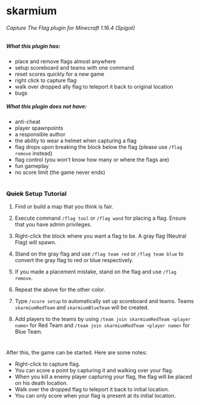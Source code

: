 # skarmium
###### Capture The Flag plugin for Minecraft 1.16.4 (Spigot)
##### What this plugin has:
* place and remove flags almost anywhere
* setup scoreboard and teams with one command
* reset scores quickly for a new game
* right click to capture flag
* walk over dropped ally flag to teleport it back to original location
* bugs

##### What this plugin does not have:
* anti-cheat
* player spawnpoints
* a responsible author
* the ability to wear a helmet when capturing a flag
* flag drops upon breaking the block below the flag (please use `/flag remove` instead)
* flag control (you won't know how many or where the flags are)
* fun gameplay
* no score limit (the game never ends)

#

### ~~Quick~~ Setup Tutorial
1. Find or build a map that you think is fair.

2. Execute command `/flag tool` or `/flag wand` for placing a flag. Ensure that you have admin privileges.
3. Right-click the block where you want a flag to be. A gray flag (Neutral Flag) will spawn.
4. Stand on the gray flag and use `/flag team red` or `/flag team blue` to convert the gray flag to red or blue respectively.
5. If you made a placement mistake, stand on the flag and use `/flag remove`.
6. Repeat the above for the other color.
7. Type `/score setup` to automatically set up scoreboard and teams. Teams `skarmiumRedTeam` and `skarmiumBlueTeam` will be created.
8. Add players to the teams by using `/team join skarmiumRedTeam <player name>` for Red Team and `/team join skarmiumRedTeam <player name>` for Blue Team.

#

After this, the game can be started. Here are some notes:
* Right-click to capture flag.
* You can score a point by capturing it and walking over your flag.
* When you kill a enemy player capturing your flag, the flag will be placed on his death location.
* Walk over the dropped flag to teleport it back to initial location.
* You can only score when your flag is present at its initial location. 
